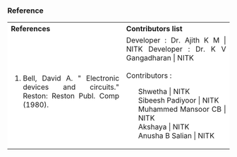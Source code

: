 ### Reference

<table style="text-align:justify;">
<tr style="background-color: white">
<th>References</th>
<th>Contributors list</th>
</tr>
<tr style="background-color: white;">
<td>
<ol >
<li >Bell, David A. &quot; Electronic devices and circuits.&quot; Reston: Reston Publ. Comp (1980).</li>
</ol>
</td>
<td>Developer : Dr. Ajith K M | NITK
    Developer : Dr. K V Gangadharan | NITK</br></br>
Contributors :
<ul style="list-style-type: none;">
<li> Shwetha              | NITK</li>
<li> Sibeesh Padiyoor     | NITK</li>
<li> Muhammed Mansoor CB  | NITK</li>
<li> Akshaya              | NITK</li>
<li> Anusha B Salian      | NITK</li>
</ul></td>
</tr>
</table>
